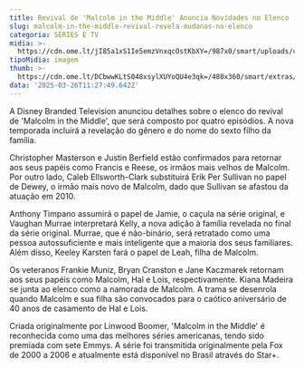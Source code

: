 ```yaml
---
title: Revival de 'Malcolm in the Middle' Anuncia Novidades no Elenco
slug: malcolm-in-the-middle-revival-revela-mudanas-no-elenco
categoria: SÉRIES E TV
midia: >-
  https://cdn.ome.lt/jI85a1xS1Ie5emzVnxqcOstKbXY=/987x0/smart/uploads/conteudo/fotos/Design_sem_nome_-_2025-03-25T182309.390.png
tipoMidia: imagem
thumb: >-
  https://cdn.ome.lt/DCbwwKLtS048xsylXUYoQU4e3qk=/480x360/smart/extras/conteudos/Design_sem_nome_-_2025-03-25T182309.390.png
data: '2025-03-26T11:27:49.642Z'
---
```


A Disney Branded Television anunciou detalhes sobre o elenco do revival de 'Malcolm in the Middle', que será composto por quatro episódios. A nova temporada incluirá a revelação do gênero e do nome do sexto filho da família. 

Christopher Masterson e Justin Berfield estão confirmados para retornar aos seus papéis como Francis e Reese, os irmãos mais velhos de Malcolm. Por outro lado, Caleb Ellsworth-Clark substituirá Erik Per Sullivan no papel de Dewey, o irmão mais novo de Malcolm, dado que Sullivan se afastou da atuação em 2010. 

Anthony Timpano assumirá o papel de Jamie, o caçula na série original, e Vaughan Murrae interpretará Kelly, a nova adição à família revelada no final da série original. Murrae, que é não-binário, será retratado como uma pessoa autossuficiente e mais inteligente que a maioria dos seus familiares. Além disso, Keeley Karsten fará o papel de Leah, filha de Malcolm.

Os veteranos Frankie Muniz, Bryan Cranston e Jane Kaczmarek retornam aos seus papéis como Malcolm, Hal e Lois, respectivamente. Kiana Madeira se junta ao elenco como a namorada de Malcolm. A trama se desenrola quando Malcolm e sua filha são convocados para o caótico aniversário de 40 anos de casamento de Hal e Lois.

Criada originalmente por Linwood Boomer, 'Malcolm in the Middle' é reconhecida como uma das melhores séries americanas, tendo sido premiada com sete Emmys. A série foi transmitida originalmente pela Fox de 2000 a 2006 e atualmente está disponível no Brasil através do Star+.
